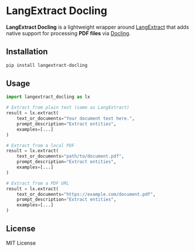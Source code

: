 # LangExtract Docling

**LangExtract Docling** is a lightweight wrapper around [LangExtract](https://github.com/google/langextract) that adds native support for processing **PDF files** via [Docling](https://github.com/docling-project/docling).

## Installation

```bash
pip install langextract-docling
````

## Usage

```python
import langextract_docling as lx

# Extract from plain text (same as LangExtract)
result = lx.extract(
    text_or_documents="Your document text here.",
    prompt_description="Extract entities",
    examples=[...]
)

# Extract from a local PDF
result = lx.extract(
    text_or_documents="path/to/document.pdf",
    prompt_description="Extract entities",
    examples=[...]
)

# Extract from a PDF URL
result = lx.extract(
    text_or_documents="https://example.com/document.pdf",
    prompt_description="Extract entities",
    examples=[...]
)
```

## License

MIT License
